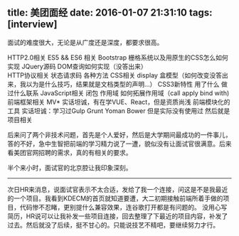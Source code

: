 title: 美团面经
date: 2016-01-07 21:31:10
tags: [interview]
---
面试的难度很大，无论是从广度还是深度，都要求很高。
<!-- more -->
HTTP2.0相关
ES5 && ES6 相关
Bootstrap 栅格系统以及用原生的CSS怎么如何实现
JQuery源码   DOM查询如何实现（没答出来）    
HTTP协议相关 状态请求码  各种方法
CSS相关 display 盒模型（如何改变没答出来，我以为是什么技巧，结果就是文档类型的声明…）
CSS3新特性  用了什么  做过什么联系
JavaScript相关  闭包 作用域 如何拓展作用域（call apply bind with)
前端框架相关 MV* 实话坦诚，有在学VUE、React，但是资质尚浅
前端模块化的工具  实话坦诚：学习过Gulp Grunt Yoman Bower 但是实际没有使用过
然后就是项目相关

后来问了两个非技术问题，首先是个人爱好，然后是大学期间最成功的一件事儿，答的不好，急中生智把前端的学习精力说了一遭，貌似没有让面试官很满意。后来看美团官网招聘的需求，真的有相关的要求。

半个来小时，面试官的北京腔让我印象深刻。 
***
次日HR来消息，说面试官表示不太合适，发给了我一个连接，问这是不是我最近的一个项目。我看到KDECM的首页就知道要遭，大二初期接触前端所着手做的项目，代码惨不忍睹，更别提什么兼容效果，连谷歌打开都是有问题的。
没用心写简历，HR说可以让我补发一些项目连接，回去整理了下最近的项目内容，补发了过去。然后就没了后续，挺不甘心的。只能说技艺不精吧，要继续努力才行。